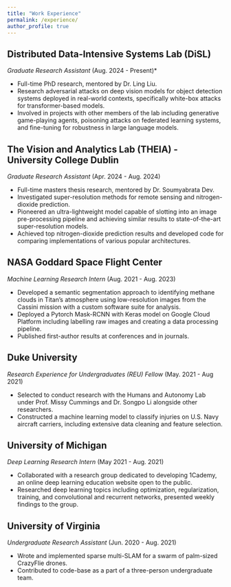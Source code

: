 ```yaml
---
title: "Work Experience"
permalink: /experience/
author_profile: true
---
```

## Distributed Data-Intensive Systems Lab (DiSL)
*Graduate Research Assistant* (Aug. 2024 - Present)*
* Full-time PhD research, mentored by Dr. Ling Liu.
* Research adversarial attacks on deep vision models for object detection systems deployed in real-world contexts, specifically white-box attacks for transformer-based models.
* Involved in projects with other members of the lab including generative game-playing agents, poisoning attacks on
federated learning systems, and fine-tuning for robustness in large language models.

## The Vision and Analytics Lab (THEIA) - University College Dublin
*Graduate Research Assistant* (Apr. 2024 - Aug. 2024)
* Full-time masters thesis research, mentored by Dr. Soumyabrata Dev.
* Investigated super-resolution methods for remote sensing and nitrogen-dioxide prediction.
* Pioneered an ultra-lightweight model capable of slotting into an image pre-processing pipeline and achieving similar results to state-of-the-art super-resolution models. 
* Achieved top nitrogen-dioxide prediction results and developed code for comparing implementations of various popular architectures.

## NASA Goddard Space Flight Center
*Machine Learning Research Intern* (Aug. 2021 - Aug. 2023)
*   Developed a semantic segmentation approach to identifying methane clouds in Titan’s atmosphere using low-resolution images from the Cassini mission with a custom software suite for analysis.
*   Deployed a Pytorch Mask-RCNN with Keras model on Google Cloud Platform including labelling raw images and creating a data processing pipeline. 
*   Published first-author results at conferences and in journals. 

## Duke University
*Research Experience for Undergraduates (REU) Fellow* (May. 2021 - Aug 2021)
*   Selected to conduct research with the Humans and Autonomy Lab under Prof. Missy Cummings and Dr. Songpo Li alongside other researchers.
*	Constructed a machine learning model to classify injuries on U.S. Navy aircraft carriers, including extensive data cleaning and feature selection.

## University of Michigan
*Deep Learning Research Intern* (May 2021 - Aug. 2021)
*   Collaborated with a research group dedicated to developing 1Cademy, an online deep learning education website open to the public.
*	Researched deep learning topics including optimization, regularization, training, and convolutional and recurrent networks, presented weekly findings to the group. 

## University of Virginia
*Undergraduate Research Assistant* (Jun. 2020 - Aug. 2021)
*    Wrote and implemented sparse multi-SLAM for a swarm of palm-sized CrazyFlie drones.
*    Contributed to code-base as a part of a three-person undergraduate team. 